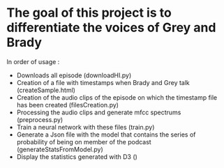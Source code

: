 # The goal of this project is to differentiate the voices of Grey and Brady

In order of usage :
- Downloads all episode (downloadHI.py)
- Creation of a file with timestamps when Brady and Grey talk (createSample.html)
- Creation of the audio clips of the episode on which the timestamp file has been created (filesCreation.py)
- Processing the audio clips and generate mfcc spectrums (preprocess.py)
- Train a neural network with these files (train.py)
- Generate a Json file with the model that contains the series of probability of being on member of the podcast (generateStatsFromModel.py)
- Display the statistics generated with D3 ()